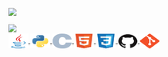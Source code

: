 
<div>
  <a href="https://github.com/all0cer/">
  <p><img height="200em" src="https://github-readme-stats.vercel.app/api/top-langs/?username=all0cer&layout=compact&langs_count=7&theme=tokyonight"/>
  <!-- <img height="200em" src="https://github-readme-stats.vercel.app/api?username=adnaolivia&theme=dark&show_icons=true"/></p> -->
</div>

<img src="https://github-readme-stats.vercel.app/api?username=all0cer&show_icons=true&theme=github_dark&hide_border=true&title_color=00ff99&icon_color=00ff99&text_color=ffffff" />


<br>
<div>
  <img align="center" alt="all0cer-Java" height="30" width="40" src="https://raw.githubusercontent.com/devicons/devicon/master/icons/java/java-original.svg">
  <img align="center" alt="all0cer-Python" height="30" width="40" src="https://raw.githubusercontent.com/devicons/devicon/master/icons/python/python-original.svg">
  <img align="center" alt="all0cer-C" height="30" width="40" src="https://raw.githubusercontent.com/devicons/devicon/master/icons/c/c-original.svg">
  <img align="center" alt="all0cer-HTML" height="30" width="40" src="https://raw.githubusercontent.com/devicons/devicon/master/icons/html5/html5-original.svg">
  <img align="center" alt="all0cer-CSS3" height="30" width="40" src="https://raw.githubusercontent.com/devicons/devicon/master/icons/css3/css3-original.svg">
  <img align="center" alt="all0cer-GitHub" height="30" width="40" src="https://raw.githubusercontent.com/devicons/devicon/master/icons/github/github-original.svg">
  <img align="center" alt="all0cer-Git" height="30" width="40" src="https://raw.githubusercontent.com/devicons/devicon/master/icons/git/git-original.svg">
</div>
